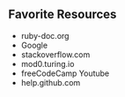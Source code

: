 ## Favorite Resources

  - ruby-doc.org
  - Google
  - stackoverflow.com
  - mod0.turing.io
  - freeCodeCamp Youtube
  - help.github.com
